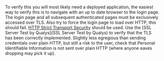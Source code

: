 To verify this you will most likely need a deployed application, the easiest way to verify this is to navigate with an up to date browser to the login page. The login page and all subsequent authenticated pages must be exclusively accessed over TLS.
Also try to force the login page to load over HTTP, this should fail.
[HTTP Strict Transport Security](http://en.wikipedia.org/wiki/HTTP_Strict_Transport_Security) should be used.
Use the [SSL Server Test by Qualys](SSL Server Test by Qualys) to verify that the TLS has been correctly implemented.
Slightly less egregious than sending credentials over plain HTTP, but still a risk to the user, check that Personal Identifiable Information is not sent over plain HTTP (where anyone eaves dropping may pick it up).
